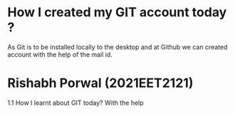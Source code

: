 # How I created my GIT account today ?
As Git is to be installed locally to the desktop and at Github we can created account with the help of the mail id.
# Rishabh Porwal (2021EET2121)
1.1 How I learnt about GIT today?
With the help 
